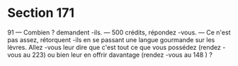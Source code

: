 # Section 171

91
— Combien ? demandent -ils.
— 500 crédits, répondez -vous.
— Ce n'est pas assez, rétorquent -ils en se passant une langue
gourmande sur les lèvres. Allez -vous leur dire que c'est tout ce
que vous possédez (rendez -vous au 223) ou bien leur en offrir
davantage (rendez -vous au 148 ) ?